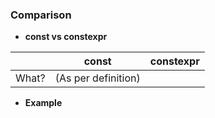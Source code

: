 ### Comparison

- **const vs constexpr**

||const|constexpr|
|---|---|---|
|What?|(As per definition)||

- **Example**

